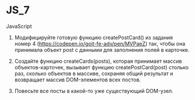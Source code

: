 # JS_7
JavaScript

  1. Модифицируйте готовую функцию createPostCard() из задания 
    номер 4 (https://codepen.io/goit-fe-adv/pen/MVPaeZ) так, 
    чтобы она принимала объект post с данными для заполнения полей 
    в карточке.
      
  2. Создайте функцию createCards(posts), которая принимает массив
    объектов-карточек, вызывает функцию createPostCard(post) столько
    раз, сколько объектов в массиве, сохраняя общий результат и возвращает 
    массив DOM-элементов всех постов.
    
  3. Повесьте все посты в какой-то уже существующий DOM-узел.
